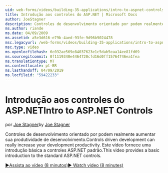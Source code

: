 ```yaml
---
uid: web-forms/videos/building-35-applications/intro-to-aspnet-controls
title: Introdução aos controles do ASP.NET | Microsoft Docs
author: JoeStagner
description: Controles de desenvolvimento orientado por podem realmente aumentar sua produtividade de desenvolvimento. Este vídeo fornece uma introdução básica a controles ASP.NET padrão.
ms.author: riande
ms.date: 04/09/2009
ms.assetid: a5e3d616-e79b-4aed-93fe-9d96b9024478
msc.legacyurl: /web-forms/videos/building-35-applications/intro-to-aspnet-controls
msc.type: video
ms.openlocfilehash: 6c032ae569e84037623e1c5dab5eaa14ee81fd69
ms.sourcegitcommit: 0f1119340e4464720cfd16d0ff15764746ea1fea
ms.translationtype: MT
ms.contentlocale: pt-BR
ms.lasthandoff: 04/09/2019
ms.locfileid: "59422233"
---
```

# <a name="intro-to-aspnet-controls"></a><span data-ttu-id="9636e-104">Introdução aos controles do ASP.NET</span><span class="sxs-lookup"><span data-stu-id="9636e-104">Intro to ASP.NET Controls</span></span>

<span data-ttu-id="9636e-105">por [Joe Stagner](https://github.com/JoeStagner)</span><span class="sxs-lookup"><span data-stu-id="9636e-105">by [Joe Stagner](https://github.com/JoeStagner)</span></span>

<span data-ttu-id="9636e-106">Controles de desenvolvimento orientado por podem realmente aumentar sua produtividade de desenvolvimento.</span><span class="sxs-lookup"><span data-stu-id="9636e-106">Controls driven development can really increase your development productivity.</span></span> <span data-ttu-id="9636e-107">Este vídeo fornece uma introdução básica a controles ASP.NET padrão.</span><span class="sxs-lookup"><span data-stu-id="9636e-107">This video provides a basic introduction to the standard ASP.NET controls.</span></span>

[<span data-ttu-id="9636e-108">&#9654;Assista ao vídeo (8 minutos)</span><span class="sxs-lookup"><span data-stu-id="9636e-108">&#9654; Watch video (8 minutes)</span></span>](https://channel9.msdn.com/Blogs/ASP-NET-Site-Videos/intro-to-aspnet-controls)
